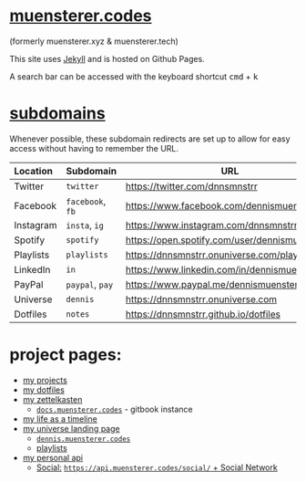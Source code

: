 # [muensterer.codes](https://muensterer.codes)

(formerly muensterer.xyz & muensterer.tech)

This site uses [Jekyll](https://jekyllrb.com/docs/) and is hosted on Github Pages.

A search bar can be accessed with the keyboard shortcut <kbd>cmd</kbd> + <kbd>k</kbd>

# [subdomains](http://subdomains.muensterer.codes)

Whenever possible, these subdomain redirects are set up to allow for easy access without having to remember the URL.

| Location     | Subdomain  | URL |
| :------------- | :------------- | - |
| Twitter  | `twitter`   | https://twitter.com/dnnsmnstrr |
| Facebook  | `facebook`, `fb`   | https://www.facebook.com/dennismuensterer |
| Instagram  | `insta`, `ig`   | https://www.instagram.com/dnnsmnstrr |
| Spotify  | `spotify`   | https://open.spotify.com/user/dennismuensterer |
| Playlists  | `playlists`   | https://dnnsmnstrr.onuniverse.com/playlists |
| LinkedIn  | `in`   | https://www.linkedin.com/in/dennismuensterer/ |
| PayPal  | `paypal`, `pay`   | https://www.paypal.me/dennismuensterer |
| Universe  | `dennis`   | https://dnnsmnstrr.onuniverse.com |
| Dotfiles  | `notes`   | https://dnnsmnstrr.github.io/dotfiles |

# project pages:

- [my projects](https://dnnsmnstrr.github.io/projects)
- [my dotfiles](https://dnnsmnstrr.github.io/dotfiles)
- [my zettelkasten](https://dnnsmnstrr.github.io/zettelkasten)
  - [`docs.muensterer.codes`](https://docs.muensterer.codes) - gitbook instance
- [my life as a timeline](https://dnnsmnstrr.github.io/life)
- [my universe landing page](https://dnnsmnstrr.onuniverse.com)
  - [`dennis.muensterer.codes`](http://dennis.muensterer.codes/)
  - [playlists](http://dnnsmnstrr.onuniverse.com/playlists)
- [my personal api](https://api.muensterer.codes/)
  - [Social:](https://api.muensterer.codes/social) [`https://api.muensterer.codes/social/` + Social Network](https://next.muensterer.codes/api/social/twitter)
